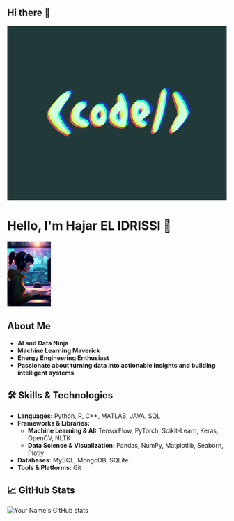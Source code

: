 


## Hi there 👋
<img src="https://github.com/itachiCpp/itachiCpp/raw/main/images/code.gif" alt="CODE" width="1000" height="400"/>

# Hello, I'm Hajar EL IDRISSI 👋
<img src="https://github.com/itachiCpp/itachiCpp/raw/main/images/hilo.webp" alt="Header Image" width="100"/>


## About Me
- **AI and Data Ninja**
- **Machine Learning Maverick**
- **Energy Engineering Enthusiast**
- **Passionate about turning data into actionable insights and building intelligent systems**

## 🛠️ Skills & Technologies
- **Languages:** Python, R, C++, MATLAB, JAVA, SQL
- **Frameworks & Libraries:**
  - **Machine Learning & AI:** TensorFlow, PyTorch, Scikit-Learn, Keras, OpenCV, NLTK
  - **Data Science & Visualization:** Pandas, NumPy, Matplotlib, Seaborn, Plotly
- **Databases:** MySQL, MongoDB, SQLite
- **Tools & Platforms:** Git

## 📈 GitHub Stats
![Your Name's GitHub stats](https://github-readme-stats.vercel.app/api?username=itachiCpp&show_icons=true&theme=radical)



      
